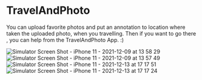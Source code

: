 # TravelAndPhoto

You can upload favorite photos and put an annotation to location where taken the uploaded photo, when you travelling. Then if you want to go there , you can help from the TravelAndPhoto App. :)


![Simulator Screen Shot - iPhone 11 - 2021-12-09 at 13 58 29](https://user-images.githubusercontent.com/37957489/145385981-39628304-0f9c-424f-abf6-4ddecc1a6869.png)
![Simulator Screen Shot - iPhone 11 - 2021-12-09 at 13 57 49](https://user-images.githubusercontent.com/37957489/145386011-8462dc09-bda3-4a72-9616-2bebe471f723.png)
![Simulator Screen Shot - iPhone 11 - 2021-12-13 at 17 17 51](https://user-images.githubusercontent.com/37957489/145828846-e3a3af11-3308-44a3-807d-790b3a0c7fb2.png)
![Simulator Screen Shot - iPhone 11 - 2021-12-13 at 17 17 24](https://user-images.githubusercontent.com/37957489/145828867-701f73ad-1fc5-495d-a782-33c18353b771.png)
